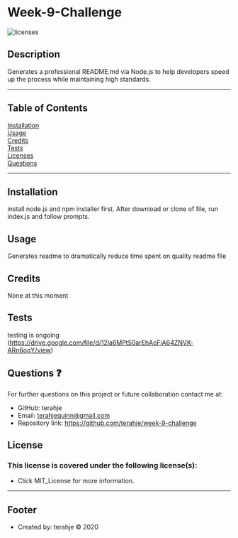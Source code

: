 # Week-9-Challenge

![licenses](https://img.shields.io/badge/License-MIT_License-blue.svg)

## Description
Generates a professional README.md via Node.js to help developers speed up the process while maintaining high standards.
***
## Table of Contents
[Installation](#installation)<br>
[Usage](#usage)<br>
[Credits](#credits)<br>
[Tests](#tests)<br>
[Licenses](#licenses)<br>
[Questions](#question)<br>
***
## Installation
install node.js and npm installer first. After download or clone of file, run index.js and follow prompts.

## Usage
Generates readme to dramatically reduce time spent on quality readme file

## Credits
None at this moment

## Tests
testing is ongoing
(https://drive.google.com/file/d/12la6MPt50arEhAoFiA64ZNVK-ARn6oqY/view)

## Questions :question:
For further questions on this project or future collaboration contact me at:<br>
* GitHub: terahje
* Email: terahjequinn@gmail.com
* Repository link: https://github.com/terahje/week-9-challenge

## License
### This license is covered under the following license(s):
* Click MIT_License for more information.
***


## Footer
* Created by: terahje :copyright: 2020
